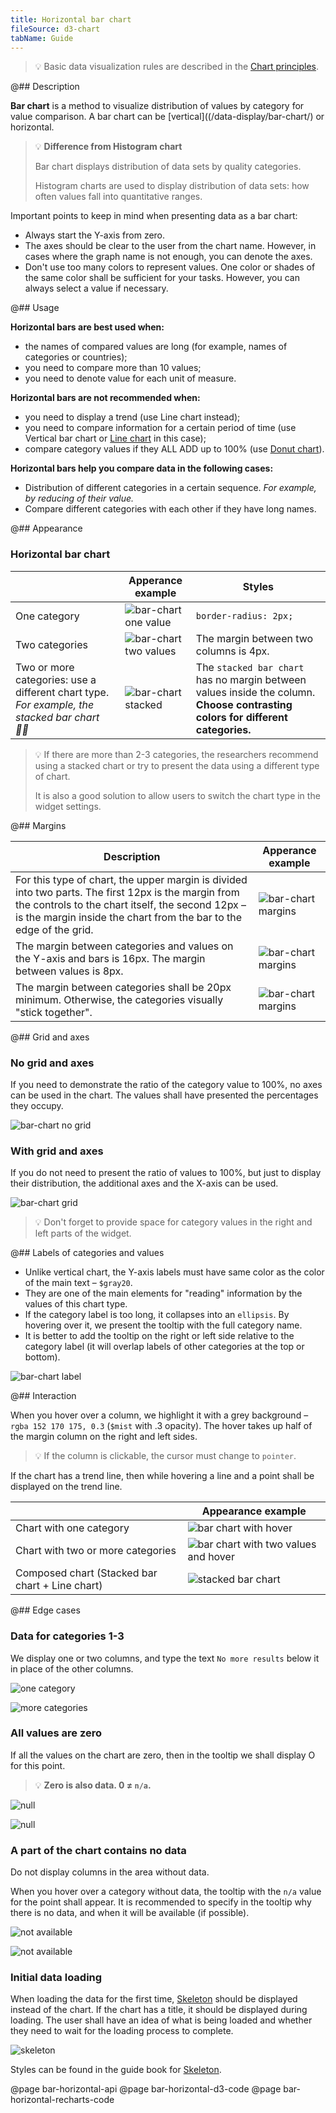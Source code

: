 ```yaml
---
title: Horizontal bar chart
fileSource: d3-chart
tabName: Guide
---
```


> 💡 Basic data visualization rules are described in the [Chart principles](/data-display/chart/).

@## Description

**Bar chart** is a method to visualize distribution of values by category for value comparison. A bar chart can be [vertical]((/data-display/bar-chart/) or horizontal.

> 💡 **Difference from Histogram chart**
>
> Bar chart displays distribution of data sets by quality categories.
>
> Histogram charts are used to display distribution of data sets: how often values fall into quantitative ranges.

Important points to keep in mind when presenting data as a bar chart:

- Always start the Y-axis from zero.
- The axes should be clear to the user from the chart name. However, in cases where the graph name is not enough, you can denote the axes.
- Don't use too many colors to represent values. One color or shades of the same color shall be sufficient for your tasks. However, you can always select a value if necessary.

@## Usage

**Horizontal bars are best used when:**

- the names of compared values are long (for example, names of categories or countries);
- you need to compare more than 10 values;
- you need to denote value for each unit of measure.

**Horizontal bars are not recommended when:**

- you need to display a trend (use Line chart instead);
- you need to compare information for a certain period of time (use Vertical bar chart or [Line chart](/data-display/line-chart/) in this case);
- compare category values if they ALL ADD up to 100% (use [Donut chart](/data-display/donut-chart/)).

**Horizontal bars help you compare data in the following cases:**

- Distribution of different categories in a certain sequence. _For example, by reducing of their value._
- Compare different categories with each other if they have long names.

@## Appearance

### Horizontal bar chart

|                                                                                             | Apperance example                               | Styles                                                                                                                          |
| ------------------------------------------------------------------------------------------- | ----------------------------------------------- | ------------------------------------------------------------------------------------------------------------------------------- |
| One category                                                                                | ![bar-chart one value](static/hor-one-cat.png)  | `border-radius: 2px;`                                                                                                           |
| Two categories                                                                              | ![bar-chart two values](static/hor-two-cat.png) | The margin between two columns is 4px.                                                                                          |
| Two or more categories: use a different chart type. _For example, the stacked bar chart ☝🏻_ | ![bar-chart stacked](static/hor-stacked.png)    | The `stacked bar chart` has no margin between values inside the column. **Choose contrasting colors for different categories.** |

> 💡 If there are more than 2-3 categories, the researchers recommend using a stacked chart or try to present the data using a different type of chart.
>
> It is also a good solution to allow users to switch the chart type in the widget settings.

@## Margins

| Description                                                                                                                                                                                                                    | Apperance example                              |
| ------------------------------------------------------------------------------------------------------------------------------------------------------------------------------------------------------------------------------ | ---------------------------------------------- |
| For this type of chart, the upper margin is divided into two parts. The first 12px is the margin from the controls to the chart itself, the second 12px – is the margin inside the chart from the bar to the edge of the grid. | ![bar-chart margins](static/hor-margins-1.png) |
| The margin between categories and values on the Y-axis and bars is 16px. The margin between values is 8px.                                                                                                                     | ![bar-chart margins](static/hor-margins-2.png) |
| The margin between categories shall be 20px minimum. Otherwise, the categories visually "stick together".                                                                                                                      | ![bar-chart margins](static/hor-margins-3.png) |

@## Grid and axes

### No grid and axes

If you need to demonstrate the ratio of the category value to 100%, no axes can be used in the chart. The values shall have presented the percentages they occupy.

![bar-chart no grid](static/hor-grid-1.png)

### With grid and axes

If you do not need to present the ratio of values to 100%, but just to display their distribution, the additional axes and the X-axis can be used.

![bar-chart grid](static/hor-grid-2.png)

> 💡 Don't forget to provide space for category values in the right and left parts of the widget.

@## Labels of categories and values

- Unlike vertical chart, the Y-axis labels must have same color as the color of the main text – `$gray20`.
- They are one of the main elements for "reading" information by the values of this chart type.
- If the category label is too long, it collapses into an `ellipsis`. By hovering over it, we present the tooltip with the full category name.
- It is better to add the tooltip on the right or left side relative to the category label (it will overlap labels of other categories at the top or bottom).

![bar-chart label](static/hor-label.png)

@## Interaction

When you hover over a column, we highlight it with a grey background – `rgba 152 170 175, 0.3` (`$mist` with .3 opacity). The hover takes up half of the margin column on the right and left sides.

> 💡 If the column is clickable, the cursor must change to `pointer`.

If the chart has a trend line, then while hovering a line and a point shall be displayed on the trend line.

|                                                 | Appearance example                                             |
| ----------------------------------------------- | -------------------------------------------------------------- |
| Chart with one category                         | ![bar chart with hover](static/hor-legend.png)                 |
| Chart with two or more categories               | ![bar chart with two values and hover](static/hor-hover-2.png) |
| Composed chart (Stacked bar chart + Line chart) | ![stacked bar chart](static/hor-hover-3.png)                   |

@## Edge cases

### Data for categories 1-3

We display one or two columns, and type the text `No more results` below it in place of the other columns.

![one category](static/hor-no-more.png)

![more categories](static/hor-no-more-2.png)

### All values are zero

If all the values on the chart are zero, then in the tooltip we shall display O for this point.

> 💡 **Zero is also data. 0 ≠ `n/a`.**

![null](static/hor-null.png)

![null](static/hor-null-2.png)

### A part of the chart contains no data

Do not display columns in the area without data.

When you hover over a category without data, the tooltip with the `n/a` value for the point shall appear. It is recommended to specify in the tooltip why there is no data, and when it will be available (if possible).

![not available](static/hor-na.png)

![not available](static/hor-na-2.png)

### Initial data loading

When loading the data for the first time, [Skeleton](/components/skeleton/) should be displayed instead of the chart. If the chart has a title, it should be displayed during loading. The user shall have an idea of what is being loaded and whether they need to wait for the loading process to complete.

![skeleton](/data-display/bar-chart/static/hor-skeleton.png)

Styles can be found in the guide book for [Skeleton](/components/skeleton/).

@page bar-horizontal-api
@page bar-horizontal-d3-code
@page bar-horizontal-recharts-code
